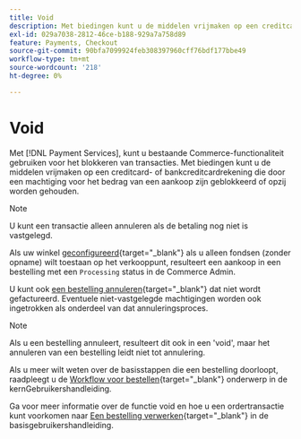 ```yaml
---
title: Void
description: Met biedingen kunt u de middelen vrijmaken op een creditcard- of bankcreditcardrekening die door een machtiging voor het bedrag van een aankoop zijn geblokkeerd of opzij worden gehouden.
exl-id: 029a7038-2812-46ce-b188-929a7a758d89
feature: Payments, Checkout
source-git-commit: 90bfa7099924feb308397960cff76bdf177bbe49
workflow-type: tm+mt
source-wordcount: '218'
ht-degree: 0%

---
```


# Void

Met [!DNL Payment Services], kunt u bestaande Commerce-functionaliteit gebruiken voor het blokkeren van transacties. Met biedingen kunt u de middelen vrijmaken op een creditcard- of bankcreditcardrekening die door een machtiging voor het bedrag van een aankoop zijn geblokkeerd of opzij worden gehouden.

>[!NOTE]
>
>U kunt een transactie alleen annuleren als de betaling nog niet is vastgelegd.

Als uw winkel [geconfigureerd](https://docs.magento.com/user-guide/configuration/sales/payment-methods.html#payment-actions){target="_blank"} als u alleen fondsen (zonder opname) wilt toestaan op het verkooppunt, resulteert een aankoop in een bestelling met een `Processing` status in de Commerce Admin.

U kunt ook [een bestelling annuleren](https://docs.magento.com/user-guide/sales/order-update.html#cancel-a-pending-order){target="_blank"} dat niet wordt gefactureerd. Eventuele niet-vastgelegde machtigingen worden ook ingetrokken als onderdeel van dat annuleringsproces.

>[!NOTE]
>
>Als u een bestelling annuleert, resulteert dit ook in een &#39;void&#39;, maar het annuleren van een bestelling leidt niet tot annulering.

Als u meer wilt weten over de basisstappen die een bestelling doorloopt, raadpleegt u de [Workflow voor bestellen](https://docs.magento.com/user-guide/sales/order-workflow.html){target="_blank"} onderwerp in de kernGebruikershandleiding.

Ga voor meer informatie over de functie void en hoe u een ordertransactie kunt voorkomen naar [Een bestelling verwerken](https://docs.magento.com/user-guide/sales/order-processing.html){target="_blank"} in de basisgebruikershandleiding.
